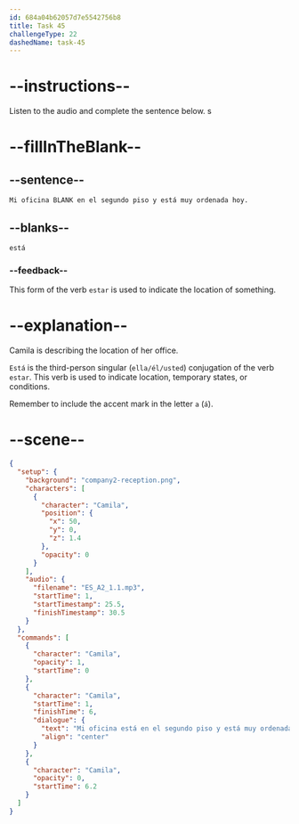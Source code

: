 ```yaml
---
id: 684a04b62057d7e5542756b8
title: Task 45
challengeType: 22
dashedName: task-45
---
```


<!-- (Audio) Camila: Mi oficina está en el segundo piso y está muy ordenada hoy. -->

# --instructions--

Listen to the audio and complete the sentence below.
s
# --fillInTheBlank--

## --sentence--

`Mi oficina BLANK en el segundo piso y está muy ordenada hoy.`

## --blanks--

`está`

### --feedback--

This form of the verb `estar` is used to indicate the location of something.

# --explanation--

Camila is describing the location of her office.

`Está` is the third-person singular (`ella/él/usted`) conjugation of the verb `estar`. This verb is used to indicate location, temporary states, or conditions. 

Remember to include the accent mark in the letter `a` (`á`).

# --scene--

```json
{
  "setup": {
    "background": "company2-reception.png",
    "characters": [
      {
        "character": "Camila",
        "position": {
          "x": 50,
          "y": 0,
          "z": 1.4
        },
        "opacity": 0
      }
    ],
    "audio": {
      "filename": "ES_A2_1.1.mp3",
      "startTime": 1,
      "startTimestamp": 25.5,
      "finishTimestamp": 30.5
    }
  },
  "commands": [
    {
      "character": "Camila",
      "opacity": 1,
      "startTime": 0
    },
    {
      "character": "Camila",
      "startTime": 1,
      "finishTime": 6,
      "dialogue": {
        "text": "Mi oficina está en el segundo piso y está muy ordenada hoy.",
        "align": "center"
      }
    },
    {
      "character": "Camila",
      "opacity": 0,
      "startTime": 6.2
    }
  ]
}
```
